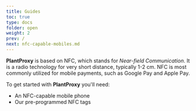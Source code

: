 ```yaml
---
title: Guides
toc: true
type: docs
folder: open
weight: 2
prev: /
next: nfc-capable-mobiles.md
---
```


**PlantProxy** is based on NFC, which stands for *Near-field Communication*. It is a radio technology for very short distance, typically 1-2 cm. NFC is most commonly utilized for mobile payments, such as Google Pay and Apple Pay.

To get started with **PlantProxy** you'll need:
 - An NFC-capable mobile phone
 - Our pre-programmed NFC tags
